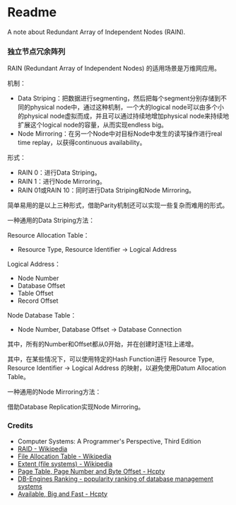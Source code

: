 # Readme
A note about Redundant Array of Independent Nodes (RAIN).

### 独立节点冗余阵列

RAIN (Redundant Array of Independent Nodes) 的适用场景是万维网应用。

机制：
- Data Striping：把数据进行segmenting，然后把每个segment分别存储到不同的physical node中，通过这种机制，一个大的logical node可以由多个小的physical node虚拟而成，并且可以通过持续地增加physical node来持续地扩展这个logical node的容量，从而实现endless big。
- Node Mirroring：在另一个Node中对目标Node中发生的读写操作进行real time replay，以获得continuous availability。

形式：
- RAIN 0：进行Data Striping。
- RAIN 1：进行Node Mirroring。
- RAIN 01或RAIN 10：同时进行Data Striping和Node Mirroring。

简单易用的是以上三种形式，借助Parity机制还可以实现一些复杂而难用的形式。

一种通用的Data Striping方法：

Resource Allocation Table：
- Resource Type, Resource Identifier -> Logical Address

Logical Address：
- Node Number
- Database Offset
- Table Offset
- Record Offset

Node Database Table：
- Node Number, Database Offset -> Database Connection

其中，所有的Number和Offset都从0开始，并在创建时逐1往上递增。

其中，在某些情况下，可以使用特定的Hash Function进行 Resource Type, Resource Identifier -> Logical Address 的映射，以避免使用Datum Allocation Table。

一种通用的Node Mirroring方法：

借助Database Replication实现Node Mirroring。

### Credits
- Computer Systems: A Programmer's Perspective, Third Edition
- [RAID - Wikipedia](https://en.wikipedia.org/wiki/RAID)
- [File Allocation Table - Wikipedia](https://en.wikipedia.org/wiki/File_Allocation_Table)
- [Extent (file systems) - Wikipedia](https://en.wikipedia.org/wiki/Extent_(file_systems))
- [Page Table, Page Number and Byte Offset - Hcpty](https://github.com/hcpty/page-table-page-number-and-byte-offset)
- [DB-Engines Ranking - popularity ranking of database management systems](https://db-engines.com/en/ranking)
- [Available, Big and Fast - Hcpty](https://github.com/hcpty/available-big-and-fast)
